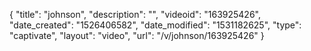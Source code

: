{
    "title": "johnson",
    "description": "",
    "videoid": "163925426",
    "date_created": "1526406582",
    "date_modified": "1531182625",
    "type": "captivate",
    "layout": "video",
    "url": "\/v\/johnson\/163925426"
}